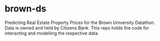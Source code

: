 # brown-ds

Predicting Real Estate Property Prices for the Brown University Datathon. Data is owned and held by Citizens Bank. This repo holds the code for interacting and modelling the respective data. 
